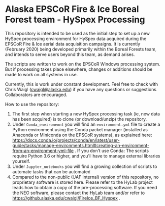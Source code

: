 # Alaska EPSCoR Fire & Ice Boreal Forest team - HySpex Processing

This repository is intended to be used as the initial step to set up a new HySpex processing environment for HySpex data acquired during the EPSCoR Fire & Ice aerial data acquisition campaigns. It is currently (February 2020) being developed primarily within the Boreal Forests team, and intends to serve users beyond this team, as demand arises.

The scripts are written to work on the EPSCoR Windows processing system. But if processing takes place elsewhere, changes or additions should be made to work on all systems in use.

Currently, this is work under constant development. Feel free to check with Chris Waigl (cwaigl@alaska.edu) if you have any questions or suggestions. Collaborators are encouraged.

How to use the repository:

1. The first step when starting a new HySpex processing task (ie, new data has been acquired) is to clone (or download/unzip) the repository. 
2. Under `Conda_environemnt` you will find an `environment.yml` file to create a Python environment using the Conda packet manager (installed as Anaconda or Miniconda on the EPSCoR systems), as explained here:  https://docs.conda.io/projects/conda/en/latest/user-guide/tasks/manage-environments.html#creating-an-environment-from-an-environment-yml-file . If you don't use Conda: The scripts require Python 3.6 or higher, and you'll have to manage external libraries yourself. 
3. Under `Jupyter_notebooks` you will find a growing collection of scripts to automate tasks that can be automated
4. Compared to the non-public (UAF internal) version of this repository, no proprietary software is stored here. Please refer to the HyLab project leads how to obtain a copy of the pre-processing software. If you need the NEO software, please contact the HyLab team and/or refer to https://github.alaska.edu/cwaigl/FireIce_BF_Hyspex .
